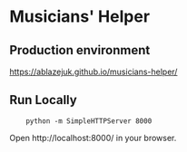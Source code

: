 # Musicians' Helper

## Production environment

https://ablazejuk.github.io/musicians-helper/

## Run Locally

```
    python -m SimpleHTTPServer 8000
```

Open http://localhost:8000/ in your browser.
